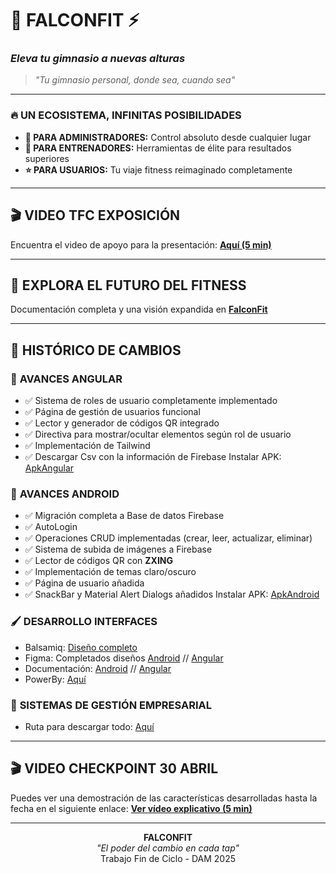 # 🦅 **FALCONFIT** ⚡
### *Eleva tu gimnasio a nuevas alturas*

> *"Tu gimnasio personal, donde sea, cuando sea"*

---

### 🔥 **UN ECOSISTEMA, INFINITAS POSIBILIDADES**

* **👑 PARA ADMINISTRADORES:** Control absoluto desde cualquier lugar
* **💪 PARA ENTRENADORES:** Herramientas de élite para resultados superiores
* **⭐ PARA USUARIOS:** Tu viaje fitness reimaginado completamente

---

## 🎬 **VIDEO TFC EXPOSICIÓN**
Encuentra el video de apoyo para la presentación:
[**Aquí (5 min)**](https://www.youtube.com/watch?v=Hg06Exp9-sc&ab_channel=FalconMiguel)

---

## 🔮 **EXPLORA EL FUTURO DEL FITNESS**

Documentación completa y una visión expandida en [**FalconFit**](https://spot-blender-599.notion.site/FalconFit-Anteproyecto-1c709765661b80608fd1ce0dc778cafa)

---

## 📝 **HISTÓRICO DE CAMBIOS**

### 🔄 **AVANCES ANGULAR**
* ✅ Sistema de roles de usuario completamente implementado
* ✅ Página de gestión de usuarios funcional
* ✅ Lector y generador de códigos QR integrado
* ✅ Directiva para mostrar/ocultar elementos según rol de usuario
* ✅ Implementación de Tailwind
* ✅ Descargar Csv con la información de Firebase
Instalar APK: [ApkAngular](https://github.com/miguelfalcon04/FalconFitAdmin/releases/tag/ApkAngular)

### 📱 **AVANCES ANDROID**
* ✅ Migración completa a Base de datos Firebase
* ✅ AutoLogin
* ✅ Operaciones CRUD implementadas (crear, leer, actualizar, eliminar)
* ✅ Sistema de subida de imágenes a Firebase
* ✅ Lector de códigos QR con **ZXING**
* ✅ Implementación de temas claro/oscuro
* ✅ Página de usuario añadida
* ✅ SnackBar y Material Alert Dialogs añadidos
Instalar APK: [ApkAndroid](https://github.com/miguelfalcon04/FalconFitUser/releases/tag/ApkAndroid)

### 🖌️​ **DESARROLLO INTERFACES**
* Balsamiq: [Diseño completo](https://balsamiq.cloud/snk8fg2/pc4umak)
* Figma: Completados diseños [Android](https://www.figma.com/design/jeiDzvB3joKAijR7Z2zsdl/FalconFit?node-id=0-1&t=vNwrTXm0sRhH0E0s-1) //
         [Angular](https://www.figma.com/design/jeiDzvB3joKAijR7Z2zsdl/FalconFit?node-id=23-5186&t=EbaDqhcBuplTDkhU-1)
* Documentación: [Android](https://github.com/miguelfalcon04/FalconFitUser/releases/tag/Dokka_Documentation) // [Angular](https://github.com/miguelfalcon04/FalconFitAdmin/releases/tag/docs-v1.0.0)
* PowerBy: [Aquí](https://github.com/FalconFit/.github/releases/tag/PowerBy)

### 🤖 **SISTEMAS DE GESTIÓN EMPRESARIAL**
* Ruta para descargar todo: [Aquí](https://github.com/FalconFit/.github/releases/tag/PandasPython)
---

## 🎬 **VIDEO CHECKPOINT 30 ABRIL**
Puedes ver una demostración de las características desarrolladas hasta la fecha en el siguiente enlace:
[**Ver vídeo explicativo (5 min)**](https://vimeo.com/1080380028/7464844450?share=copy)

---

<p align="center">
<b>FALCONFIT</b><br>
<i>"El poder del cambio en cada tap"</i><br>
Trabajo Fin de Ciclo - DAM 2025
</p
